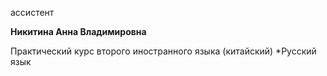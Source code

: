 ассистент



**Никитина Анна Владимировна**

Практический курс второго иностранного языка (китайский)
	*Русский язык
